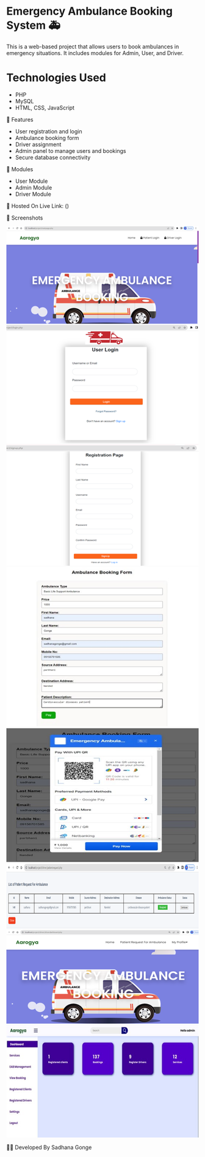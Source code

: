 # Emergency Ambulance Booking System 🚑

This is a web-based project that allows users to book ambulances in emergency situations. It includes modules for Admin, User, and Driver.

# Technologies Used
- PHP
- MySQL
- HTML, CSS, JavaScript

🔐 Features
- User registration and login
- Ambulance booking form
- Driver assignment
- Admin panel to manage users and bookings
- Secure database connectivity

 📁 Modules
- User Module
- Admin Module
- Driver Module

 📍 Hosted On
   Live Link: ()

 📸 Screenshots

![Main Page](https://raw.githubusercontent.com/sadhana79/Emergency-Ambulance-Booking-System/main/mainpage.jpg.png)
![Login Page](https://raw.githubusercontent.com/sadhana79/Emergency-Ambulance-Booking-System/main/login.jpg.png)
![Registration Page](https://raw.githubusercontent.com/sadhana79/Emergency-Ambulance-Booking-System/main/registration.jpg.png)
![Booking Page](https://raw.githubusercontent.com/sadhana79/Emergency-Ambulance-Booking-System/main/bookingpage.jpg)
![Payment Page](https://raw.githubusercontent.com/sadhana79/Emergency-Ambulance-Booking-System/main/payment.jpg)
![Driver Page](https://raw.githubusercontent.com/sadhana79/Emergency-Ambulance-Booking-System/main/driverpage.jpg.png)
![Driver Profile](https://raw.githubusercontent.com/sadhana79/Emergency-Ambulance-Booking-System/main/driver.jpg.png)
![Admin Panel](https://raw.githubusercontent.com/sadhana79/Emergency-Ambulance-Booking-System/main/admin.jpg)

   
👩‍💻 Developed By
Sadhana Gonge
